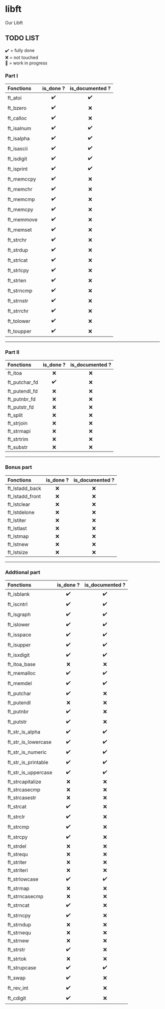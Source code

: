# libft
Our Libft

## TODO LIST

✔️ = fully done<br>
❌ = not touched<br>
🚧 = work in progress<br>

### Part I

|Fonctions|is_done ?|is_documented ?|
|:--------|:-------:|:-------------:|
|ft_atoi|✔️|✔️|
|ft_bzero|✔️|❌|
|ft_calloc|✔️|❌|
|ft_isalnum|✔️|✔️|
|ft_isalpha|✔️|✔️|
|ft_isascii|✔️|✔️|
|ft_isdigit|✔️|✔️|
|ft_isprint|✔️|✔️|
|ft_memccpy|✔️|❌|
|ft_memchr|✔️|❌|
|ft_memcmp|✔️|❌|
|ft_memcpy|✔️|❌|
|ft_memmove|✔️|❌|
|ft_memset|✔️|❌|
|ft_strchr|✔️|❌|
|ft_strdup|✔️|❌|
|ft_strlcat|✔️|❌|
|ft_strlcpy|✔️|❌|
|ft_strlen|✔️|❌|
|ft_strncmp|✔️|❌|
|ft_strnstr|✔️|❌|
|ft_strrchr|✔️|❌|
|ft_tolower|✔️|❌|
|ft_toupper|✔️|❌|

---

### Part II

|Fonctions|is_done ?|is_documented ?|
|:--------|:-------:|:-------------:|
|ft_itoa|❌|❌|
|ft_putchar_fd|✔️|❌|
|ft_putendl_fd|❌|❌|
|ft_putnbr_fd|❌|❌|
|ft_putstr_fd|❌|❌|
|ft_split|❌|❌|
|ft_strjoin|❌|❌|
|ft_strmapi|❌|❌|
|ft_strtrim|❌|❌|
|ft_substr|❌|❌|

---

### Bonus part

|Fonctions|is_done ?|is_documented ?|
|:--------|:-------:|:-------------:|
|ft_lstadd_back|❌|❌|
|ft_lstadd_front|❌|❌|
|ft_lstclear|❌|❌|
|ft_lstdelone|❌|❌|
|ft_lstiter|❌|❌|
|ft_lstlast|❌|❌|
|ft_lstmap|❌|❌|
|ft_lstnew|❌|❌|
|ft_lstsize|❌|❌|

---

### Addtional part

|Fonctions|is_done ?|is_documented ?|
|:--------|:-------:|:-------------:|
|ft_isblank|✔️|✔️|
|ft_iscntrl|✔️|✔️|
|ft_isgraph|✔️|✔️|
|ft_islower|✔️|✔️|
|ft_isspace|✔️|✔️|
|ft_isupper|✔️|✔️|
|ft_isxdigit|✔️|✔️|
|ft_itoa_base|❌|❌|
|ft_memalloc|✔️|✔️|
|ft_memdel|✔️|✔️|
|ft_putchar|✔️|❌|
|ft_putendl|❌|❌|
|ft_putnbr|✔️|❌|
|ft_putstr|✔️|❌|
|ft_str_is_alpha|✔️|✔️|
|ft_str_is_lowercase|✔️|✔️|
|ft_str_is_numeric|✔️|✔️|
|ft_str_is_printable|✔️|✔️|
|ft_str_is_uppercase|✔️|✔️|
|ft_strcapitalize|❌|❌|
|ft_strcasecmp|❌|❌|
|ft_strcasestr|❌|❌|
|ft_strcat|✔️|❌|
|ft_strclr|✔️|❌|
|ft_strcmp|✔️|❌|
|ft_strcpy|✔️|❌|
|ft_strdel|❌|❌|
|ft_strequ|❌|❌|
|ft_striter|❌|❌|
|ft_striteri|❌|❌|
|ft_strlowcase|✔️|✔️|
|ft_strmap|❌|❌|
|ft_strncasecmp|❌|❌|
|ft_strncat|✔️|❌|
|ft_strncpy|✔️|❌|
|ft_strndup|❌|❌|
|ft_strnequ|❌|❌|
|ft_strnew|❌|❌|
|ft_strstr|✔️|❌|
|ft_strtok|❌|❌|
|ft_strupcase|✔️|✔️|
|ft_swap     |✔️|❌|
|ft_rev_int  |✔️|❌|
|ft_cdigit   |✔️|❌|
